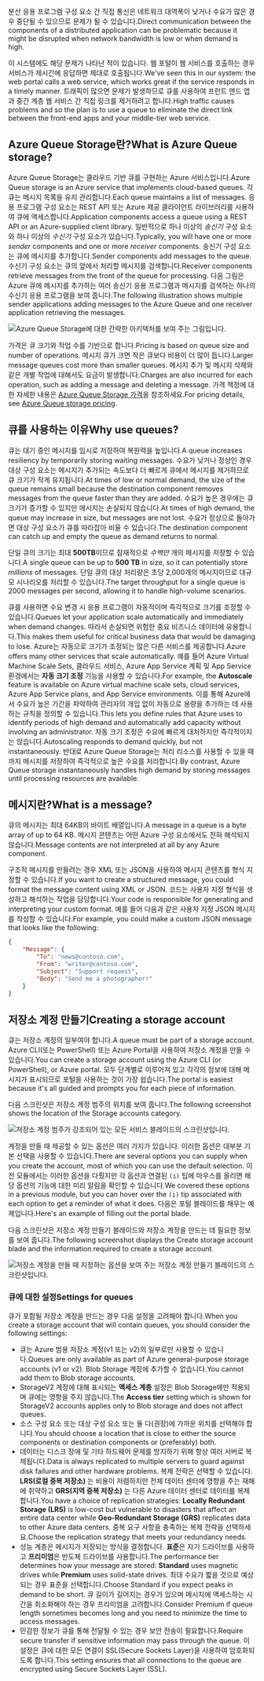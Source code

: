 <span data-ttu-id="f8e1e-101">분산 응용 프로그램 구성 요소 간 직접 통신은 네트워크 대역폭이 낮거나 수요가 많은 경우 중단될 수 있으므로 문제가 될 수 있습니다.</span><span class="sxs-lookup"><span data-stu-id="f8e1e-101">Direct communication between the components of a distributed application can be problematic because it might be disrupted when network bandwidth is low or when demand is high.</span></span>

<span data-ttu-id="f8e1e-102">이 시스템에도 해당 문제가 나타난 적이 있습니다. 웹 포털이 웹 서비스를 호출하는 경우 서비스가 제시간에 응답하면 제대로 호출됩니다.</span><span class="sxs-lookup"><span data-stu-id="f8e1e-102">We've seen this in our system: the web portal calls a web service, which works great if the service responds in a timely manner.</span></span> <span data-ttu-id="f8e1e-103">트래픽이 많으면 문제가 발생하므로 큐를 사용하여 프런트 엔드 앱과 중간 계층 웹 서비스 간 직접 링크를 제거하려고 합니다.</span><span class="sxs-lookup"><span data-stu-id="f8e1e-103">High traffic causes problems and so the plan is to use a queue to eliminate the direct link between the front-end apps and your middle-tier web service.</span></span>

## <a name="what-is-azure-queue-storage"></a><span data-ttu-id="f8e1e-104">Azure Queue Storage란?</span><span class="sxs-lookup"><span data-stu-id="f8e1e-104">What is Azure Queue storage?</span></span>

<span data-ttu-id="f8e1e-105">Azure Queue Storage는 클라우드 기반 큐를 구현하는 Azure 서비스입니다.</span><span class="sxs-lookup"><span data-stu-id="f8e1e-105">Azure Queue storage is an Azure service that implements cloud-based queues.</span></span> <span data-ttu-id="f8e1e-106">각 큐는 메시지 목록을 유지 관리합니다.</span><span class="sxs-lookup"><span data-stu-id="f8e1e-106">Each queue maintains a list of messages.</span></span> <span data-ttu-id="f8e1e-107">응용 프로그램 구성 요소는 REST API 또는 Azure 제공 클라이언트 라이브러리를 사용하여 큐에 액세스합니다.</span><span class="sxs-lookup"><span data-stu-id="f8e1e-107">Application components access a queue using a REST API or an Azure-supplied client library.</span></span> <span data-ttu-id="f8e1e-108">일반적으로 하나 이상의 _송신기_ 구성 요소와 하나 이상의 _수신기_ 구성 요소가 있습니다.</span><span class="sxs-lookup"><span data-stu-id="f8e1e-108">Typically, you will have one or more _sender_ components and one or more _receiver_ components.</span></span> <span data-ttu-id="f8e1e-109">송신기 구성 요소는 큐에 메시지를 추가합니다.</span><span class="sxs-lookup"><span data-stu-id="f8e1e-109">Sender components add messages to the queue.</span></span> <span data-ttu-id="f8e1e-110">수신기 구성 요소는 큐의 앞에서 처리할 메시지를 검색합니다.</span><span class="sxs-lookup"><span data-stu-id="f8e1e-110">Receiver components retrieve messages from the front of the queue for processing.</span></span> <span data-ttu-id="f8e1e-111">다음 그림은 Azure 큐에 메시지를 추가하는 여러 송신기 응용 프로그램과 메시지를 검색하는 하나의 수신기 응용 프로그램을 보여 줍니다.</span><span class="sxs-lookup"><span data-stu-id="f8e1e-111">The following illustration shows multiple sender applications adding messages to the Azure Queue and one receiver application retrieving the messages.</span></span>

![Azure Queue Storage에 대한 간략한 아키텍처를 보여 주는 그림입니다.](../media/2-queue-overview.png)

<span data-ttu-id="f8e1e-113">가격은 큐 크기와 작업 수를 기반으로 합니다.</span><span class="sxs-lookup"><span data-stu-id="f8e1e-113">Pricing is based on queue size and number of operations.</span></span> <span data-ttu-id="f8e1e-114">메시지 큐가 크면 작은 큐보다 비용이 더 많이 듭니다.</span><span class="sxs-lookup"><span data-stu-id="f8e1e-114">Larger message queues cost more than smaller queues.</span></span> <span data-ttu-id="f8e1e-115">메시지 추가 및 메시지 삭제와 같은 개별 작업에 대해서도 요금이 발생합니다.</span><span class="sxs-lookup"><span data-stu-id="f8e1e-115">Charges are also incurred for each operation, such as adding a message and deleting a message.</span></span> <span data-ttu-id="f8e1e-116">가격 책정에 대한 자세한 내용은 [Azure Queue Storage 가격](https://azure.microsoft.com/pricing/details/storage/queues/)을 참조하세요.</span><span class="sxs-lookup"><span data-stu-id="f8e1e-116">For pricing details, see [Azure Queue storage pricing](https://azure.microsoft.com/pricing/details/storage/queues/).</span></span>

## <a name="why-use-queues"></a><span data-ttu-id="f8e1e-117">큐를 사용하는 이유</span><span class="sxs-lookup"><span data-stu-id="f8e1e-117">Why use queues?</span></span>

<span data-ttu-id="f8e1e-118">큐는 대기 중인 메시지를 임시로 저장하여 복원력을 높입니다.</span><span class="sxs-lookup"><span data-stu-id="f8e1e-118">A queue increases resiliency by temporarily storing waiting messages.</span></span> <span data-ttu-id="f8e1e-119">수요가 낮거나 정상인 경우 대상 구성 요소는 메시지가 추가되는 속도보다 더 빠르게 큐에서 메시지를 제거하므로 큐 크기가 작게 유지됩니다.</span><span class="sxs-lookup"><span data-stu-id="f8e1e-119">At times of low or normal demand, the size of the queue remains small because the destination component removes messages from the queue faster than they are added.</span></span> <span data-ttu-id="f8e1e-120">수요가 높은 경우에는 큐 크기가 증가할 수 있지만 메시지는 손실되지 않습니다.</span><span class="sxs-lookup"><span data-stu-id="f8e1e-120">At times of high demand, the queue may increase in size, but messages are not lost.</span></span> <span data-ttu-id="f8e1e-121">수요가 정상으로 돌아가면 대상 구성 요소가 큐를 따라잡아 비울 수 있습니다.</span><span class="sxs-lookup"><span data-stu-id="f8e1e-121">The destination component can catch up and empty the queue as demand returns to normal.</span></span>

<span data-ttu-id="f8e1e-122">단일 큐의 크기는 최대 **500TB**이므로 잠재적으로 _수백만_ 개의 메시지를 저장할 수 있습니다.</span><span class="sxs-lookup"><span data-stu-id="f8e1e-122">A single queue can be up to **500 TB** in size, so it can potentially store _millions_ of messages.</span></span> <span data-ttu-id="f8e1e-123">단일 큐의 대상 처리량은 초당 2,000개의 메시지이므로 대규모 시나리오를 처리할 수 있습니다.</span><span class="sxs-lookup"><span data-stu-id="f8e1e-123">The target throughput for a single queue is 2000 messages per second, allowing it to handle high-volume scenarios.</span></span>

<span data-ttu-id="f8e1e-124">큐를 사용하면 수요 변경 시 응용 프로그램이 자동적이며 즉각적으로 크기를 조정할 수 있습니다.</span><span class="sxs-lookup"><span data-stu-id="f8e1e-124">Queues let your application scale automatically and immediately when demand changes.</span></span> <span data-ttu-id="f8e1e-125">따라서 손실되면 위험한 중요 비즈니스 데이터에 유용합니다.</span><span class="sxs-lookup"><span data-stu-id="f8e1e-125">This makes them useful for critical business data that would be damaging to lose.</span></span> <span data-ttu-id="f8e1e-126">Azure는 자동으로 크기가 조정되는 많은 다른 서비스를 제공합니다.</span><span class="sxs-lookup"><span data-stu-id="f8e1e-126">Azure offers many other services that scale automatically.</span></span> <span data-ttu-id="f8e1e-127">예를 들어 Azure Virtual Machine Scale Sets, 클라우드 서비스, Azure App Service 계획 및 App Service 환경에서는 **자동 크기 조정** 기능을 사용할 수 있습니다.</span><span class="sxs-lookup"><span data-stu-id="f8e1e-127">For example, the **Autoscale** feature is available on Azure virtual machine scale sets, cloud services, Azure App Service plans, and App Service environments.</span></span> <span data-ttu-id="f8e1e-128">이를 통해 Azure에서 수요가 높은 기간을 파악하여 관리자의 개입 없이 자동으로 용량을 추가하는 데 사용하는 규칙을 정의할 수 있습니다.</span><span class="sxs-lookup"><span data-stu-id="f8e1e-128">This lets you define rules that Azure uses to identify periods of high demand and automatically add capacity without involving an administrator.</span></span> <span data-ttu-id="f8e1e-129">자동 크기 조정은 수요에 빠르게 대처하지만 즉각적이지는 않습니다.</span><span class="sxs-lookup"><span data-stu-id="f8e1e-129">Autoscaling responds to demand quickly, but not instantaneously.</span></span> <span data-ttu-id="f8e1e-130">반대로 Azure Queue Storage는 처리 리소스를 사용할 수 있을 때까지 메시지를 저장하여 즉각적으로 높은 수요를 처리합니다.</span><span class="sxs-lookup"><span data-stu-id="f8e1e-130">By contrast, Azure Queue storage instantaneously handles high demand by storing messages until processing resources are available.</span></span>

## <a name="what-is-a-message"></a><span data-ttu-id="f8e1e-131">메시지란?</span><span class="sxs-lookup"><span data-stu-id="f8e1e-131">What is a message?</span></span>

<span data-ttu-id="f8e1e-132">큐의 메시지는 최대 64KB의 바이트 배열입니다.</span><span class="sxs-lookup"><span data-stu-id="f8e1e-132">A message in a queue is a byte array of up to 64 KB.</span></span> <span data-ttu-id="f8e1e-133">메시지 콘텐츠는 어떤 Azure 구성 요소에서도 전혀 해석되지 않습니다.</span><span class="sxs-lookup"><span data-stu-id="f8e1e-133">Message contents are not interpreted at all by any Azure component.</span></span>

<span data-ttu-id="f8e1e-134">구조적 메시지를 만들려는 경우 XML 또는 JSON을 사용하여 메시지 콘텐츠를 형식 지정할 수 있습니다.</span><span class="sxs-lookup"><span data-stu-id="f8e1e-134">If you want to create a structured message, you could format the message content using XML or JSON.</span></span> <span data-ttu-id="f8e1e-135">코드는 사용자 지정 형식을 생성하고 해석하는 작업을 담당합니다.</span><span class="sxs-lookup"><span data-stu-id="f8e1e-135">Your code is responsible for generating and interpreting your custom format.</span></span> <span data-ttu-id="f8e1e-136">예를 들어 다음과 같은 사용자 지정 JSON 메시지를 작성할 수 있습니다.</span><span class="sxs-lookup"><span data-stu-id="f8e1e-136">For example, you could make a custom JSON message that looks like the following:</span></span>

```json
{
    "Message": {
        "To": "news@contoso.com",
        "From": "writer@contoso.com",
        "Subject": "Support request",
        "Body": "Send me a photographer!"
    }
}
```

## <a name="creating-a-storage-account"></a><span data-ttu-id="f8e1e-137">저장소 계정 만들기</span><span class="sxs-lookup"><span data-stu-id="f8e1e-137">Creating a storage account</span></span>

<span data-ttu-id="f8e1e-138">큐는 저장소 계정의 일부여야 합니다.</span><span class="sxs-lookup"><span data-stu-id="f8e1e-138">A queue must be part of a storage account.</span></span> <span data-ttu-id="f8e1e-139">Azure CLI(또는 PowerShell) 또는 Azure Portal을 사용하여 저장소 계정을 만들 수 있습니다.</span><span class="sxs-lookup"><span data-stu-id="f8e1e-139">You can create a storage account using the Azure CLI (or PowerShell), or Azure portal.</span></span> <span data-ttu-id="f8e1e-140">모두 단계별로 이루어져 있고 각각의 정보에 대해 메시지가 표시되므로 포털을 사용하는 것이 가장 쉽습니다.</span><span class="sxs-lookup"><span data-stu-id="f8e1e-140">The portal is easiest because it's all guided and prompts you for each piece of information.</span></span> 

<span data-ttu-id="f8e1e-141">다음 스크린샷은 저장소 계정 범주의 위치를 보여 줍니다.</span><span class="sxs-lookup"><span data-stu-id="f8e1e-141">The following screenshot shows the location of the Storage accounts category.</span></span>

![저장소 계정 범주가 강조되어 있는 모든 서비스 블레이드의 스크린샷입니다.](../media/2-create-storage-account-1.png)

<span data-ttu-id="f8e1e-143">계정을 만들 때 제공할 수 있는 옵션은 여러 가지가 있습니다. 이러한 옵션은 대부분 기본 선택을 사용할 수 있습니다.</span><span class="sxs-lookup"><span data-stu-id="f8e1e-143">There are several options you can supply when you create the account, most of which you can use the default selection.</span></span> <span data-ttu-id="f8e1e-144">이전 모듈에서는 이러한 옵션을 다뤘지만 각 옵션과 연결된 `(i)` 팁에 마우스를 올리면 해당 옵션의 기능에 대한 미리 알림을 확인할 수 있습니다.</span><span class="sxs-lookup"><span data-stu-id="f8e1e-144">We covered these options in a previous module, but you can hover over the `(i)` tip associated with each option to get a reminder of what it does.</span></span> <span data-ttu-id="f8e1e-145">다음은 포털 블레이드를 채우는 예제입니다.</span><span class="sxs-lookup"><span data-stu-id="f8e1e-145">Here's an example of filling out the portal blade.</span></span>

<span data-ttu-id="f8e1e-146">다음 스크린샷은 저장소 계정 만들기 블레이드와 저장소 계정을 만드는 데 필요한 정보를 보여 줍니다.</span><span class="sxs-lookup"><span data-stu-id="f8e1e-146">The following screenshot displays the Create storage account blade and the information required to create a storage account.</span></span>

![저장소 계정을 만들 때 지정하는 옵션을 보여 주는 저장소 계정 만들기 블레이드의 스크린샷입니다.](../media/2-create-storage-account-2.png)

### <a name="settings-for-queues"></a><span data-ttu-id="f8e1e-148">큐에 대한 설정</span><span class="sxs-lookup"><span data-stu-id="f8e1e-148">Settings for queues</span></span>
<span data-ttu-id="f8e1e-149">큐가 포함될 저장소 계정을 만드는 경우 다음 설정을 고려해야 합니다.</span><span class="sxs-lookup"><span data-stu-id="f8e1e-149">When you create a storage account that will contain queues, you should consider the following settings:</span></span>

- <span data-ttu-id="f8e1e-150">큐는 Azure 범용 저장소 계정(v1 또는 v2)의 일부로만 사용할 수 있습니다.</span><span class="sxs-lookup"><span data-stu-id="f8e1e-150">Queues are only available as part of Azure general-purpose storage accounts (v1 or v2).</span></span> <span data-ttu-id="f8e1e-151">Blob Storage 계정에 추가할 수 없습니다.</span><span class="sxs-lookup"><span data-stu-id="f8e1e-151">You cannot add them to Blob storage accounts.</span></span>
- <span data-ttu-id="f8e1e-152">StorageV2 계정에 대해 표시되는 **액세스 계층** 설정은 Blob Storage에만 적용되며 큐에는 영향을 주지 않습니다.</span><span class="sxs-lookup"><span data-stu-id="f8e1e-152">The **Access tier** setting which is shown for StorageV2 accounts applies only to Blob storage and does not affect queues.</span></span>
- <span data-ttu-id="f8e1e-153">소스 구성 요소 또는 대상 구성 요소 또는 둘 다(권장)에 가까운 위치를 선택해야 합니다.</span><span class="sxs-lookup"><span data-stu-id="f8e1e-153">You should choose a location that is close to either the source components or destination components or (preferably) both.</span></span>
- <span data-ttu-id="f8e1e-154">데이터는 디스크 장애 및 기타 하드웨어 문제를 방지하기 위해 항상 여러 서버로 복제됩니다.</span><span class="sxs-lookup"><span data-stu-id="f8e1e-154">Data is always replicated to multiple servers to guard against disk failures and other hardware problems.</span></span> <span data-ttu-id="f8e1e-155">복제 전략은 선택할 수 있습니다. **LRS(로컬 중복 저장소)** 는 비용이 저렴하지만 전체 데이터 센터에 영향을 주는 재해에 취약하고 **GRS(지역 중복 저장소)** 는 다른 Azure 데이터 센터로 데이터를 복제합니다.</span><span class="sxs-lookup"><span data-stu-id="f8e1e-155">You have a choice of replication strategies: **Locally Redundant Storage (LRS)** is low-cost but vulnerable to disasters that affect an entire data center while **Geo-Redundant Storage (GRS)** replicates data to other Azure data centers.</span></span> <span data-ttu-id="f8e1e-156">중복 요구 사항을 충족하는 복제 전략을 선택하세요.</span><span class="sxs-lookup"><span data-stu-id="f8e1e-156">Choose the replication strategy that meets your redundancy needs.</span></span>
- <span data-ttu-id="f8e1e-157">성능 계층은 메시지가 저장되는 방식을 결정합니다. **표준**은 자기 드라이브를 사용하고 **프리미엄**은 반도체 드라이브를 사용합니다.</span><span class="sxs-lookup"><span data-stu-id="f8e1e-157">The performance tier determines how your message are stored: **Standard** uses magnetic drives while **Premium** uses solid-state drives.</span></span> <span data-ttu-id="f8e1e-158">최대 수요가 짧을 것으로 예상되는 경우 표준을 선택합니다.</span><span class="sxs-lookup"><span data-stu-id="f8e1e-158">Choose Standard if you expect peaks in demand to be short.</span></span> <span data-ttu-id="f8e1e-159">큐 길이가 길어지는 경우가 있으며 메시지에 액세스하는 시간을 최소화해야 하는 경우 프리미엄을 고려합니다.</span><span class="sxs-lookup"><span data-stu-id="f8e1e-159">Consider Premium if queue length sometimes becomes long and you need to minimize the time to access messages.</span></span>
- <span data-ttu-id="f8e1e-160">민감한 정보가 큐를 통해 전달될 수 있는 경우 보안 전송이 필요합니다.</span><span class="sxs-lookup"><span data-stu-id="f8e1e-160">Require secure transfer if sensitive information may pass through the queue.</span></span> <span data-ttu-id="f8e1e-161">이 설정은 큐에 대한 모든 연결이 SSL(Secure Sockets Layer)을 사용하여 암호화되도록 합니다.</span><span class="sxs-lookup"><span data-stu-id="f8e1e-161">This setting ensures that all connections to the queue are encrypted using Secure Sockets Layer (SSL).</span></span>